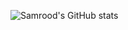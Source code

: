 ![Samrood's GitHub stats](https://github-readme-stats.vercel.app/api?username=samroodAli&show_icons=true&theme=gruvbox)
